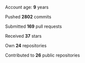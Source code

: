 Account age: **9** years

Pushed **2802** commits

Submitted **169** pull requests

Received **37** stars

Own **24** repositories

Contributed to **26** public repositories
